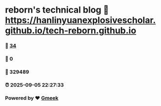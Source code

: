 # reborn's technical blog :link: https://hanlinyuanexplosivescholar.github.io/tech-reborn.github.io 
### :page_facing_up: [34](https://hanlinyuanexplosivescholar.github.io/tech-reborn.github.io/tag.html) 
### :speech_balloon: 0 
### :hibiscus: 329489 
### :alarm_clock: 2025-09-05 22:27:33 
### Powered by :heart: [Gmeek](https://github.com/Meekdai/Gmeek)
